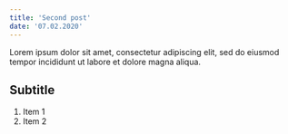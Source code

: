 ```yaml
---
title: 'Second post'
date: '07.02.2020'
---
```


Lorem ipsum dolor sit amet, consectetur adipiscing elit, sed do eiusmod tempor incididunt ut labore et dolore magna aliqua.

## Subtitle

1. Item 1
2. Item 2
